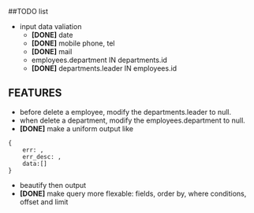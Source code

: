 ##TODO list
- input data valiation
    - **[DONE]** date
    - **[DONE]** mobile phone, tel 
    - **[DONE]** mail
    - employees.department IN departments.id
    - **[DONE]** departments.leader IN employees.id


## FEATURES
- before delete a employee, modify the departments.leader to null.
- when delete a department, modify the employees.department to null.
- **[DONE]** make a uniform output like 

````
{
    err: , 
    err_desc: , 
    data:[]
}
````

- beautify then output
- **[DONE]** make query more flexable: fields, order by, where conditions, offset and limit  


